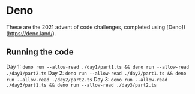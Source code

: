 # Deno

These are the 2021 advent of code challenges, completed using [Deno])(https://deno.land/).

## Running the code

Day 1: `deno run --allow-read ./day1/part1.ts && deno run --allow-read ./day1/part2.ts`
Day 2: `deno run --allow-read ./day2/part1.ts && deno run --allow-read ./day2/part2.ts`
Day 3: `deno run --allow-read ./day3/part1.ts && deno run --allow-read ./day3/part2.ts`
